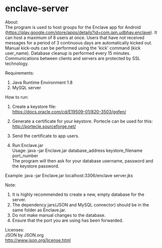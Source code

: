 # enclave-server

About:  
The program is used to host groups for the Enclave app for Android (https://play.google.com/store/apps/details?id=com.jain.udbhav.enclave). It can host a maximum of 8 users at once. Users that have not received messages for a period of 3 continuous days are automatically kicked out. Manual kick-outs can be performed using the 'kick' command (kick user_name). Database cleanup is performed every 15 minutes. Communications between clients and servers are protected by SSL technology.  

Requirements:  
1. Java Runtime Environment 1.8  
2. MySQL server  

How to run:  
1. Create a keystore file:  
https://docs.oracle.com/cd/E19509-01/820-3503/ggfen/  

2. Generate a certificate for your keystore. Portecle can be used for this:  
http://portecle.sourceforge.net/  

3. Send the certificate to app users.  

4. Run Enclave.jar  
Usage: java -jar Enclave.jar database_address keystore_filename port_number  
The program will then ask for your database username, password and the keystore password.  

Example: java -jar Enclave.jar localhost:3306/enclave server.jks  

Note:  
1. It is highly recommended to create a new, empty database for the server.  
2. The dependency jars(JSON and MySQL connector) should be in the same folder as Enclave.jar.  
3. Do not make manual changes to the database.    
4. Ensure that the port you are using has been forwarded.   

Licenses:    
JSON by JSON.org    
http://www.json.org/license.html   



